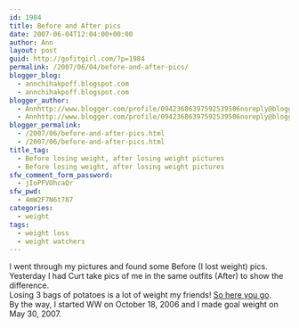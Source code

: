 ```yaml
---
id: 1984
title: Before and After pics
date: 2007-06-04T12:04:00+00:00
author: Ann
layout: post
guid: http://gofitgirl.com/?p=1984
permalink: /2007/06/04/before-and-after-pics/
blogger_blog:
  - annchihakpoff.blogspot.com
  - annchihakpoff.blogspot.com
blogger_author:
  - Annhttp://www.blogger.com/profile/09423686397592539506noreply@blogger.com
  - Annhttp://www.blogger.com/profile/09423686397592539506noreply@blogger.com
blogger_permalink:
  - /2007/06/before-and-after-pics.html
  - /2007/06/before-and-after-pics.html
title_tag:
  - Before losing weight, after losing weight pictures
  - Before losing weight, after losing weight pictures
sfw_comment_form_password:
  - jIoPFVOhcaQr
sfw_pwd:
  - 4mW2F7N6t787
categories:
  - weight
tags:
  - weight loss
  - weight watchers
---
```

I went through my pictures and found some Before (I lost weight) pics.  
Yesterday I had Curt take pics of me in the same outfits (After) to show the difference.  
Losing 3 bags of potatoes is a lot of weight my friends! [So here you go](http://share.shutterfly.com/action/welcome?sid=8EZtHLVq0asea).  
By the way, I started WW on October 18, 2006 and I made goal weight on May 30, 2007.